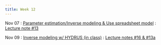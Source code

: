 ```yaml
---
title: Week 12
---
```


Nov 07
: [Parameter estimation/Inverse modeling & Use spreadsheet model](https://guoporousmedialab.github.io/HWRS505-405-2024Fall/lecture/)
  : [Lecture note #13](https://d2l.arizona.edu/d2l/le/content/1506694/Home)
  
Nov 09
: [Inverse modeling w/ HYDRUS (in class)](https://guoporousmedialab.github.io/HWRS505-405-2024Fall/lecture/)
  : [Lecture notes #16 & #13a](https://d2l.arizona.edu/d2l/le/content/1506694/Home)